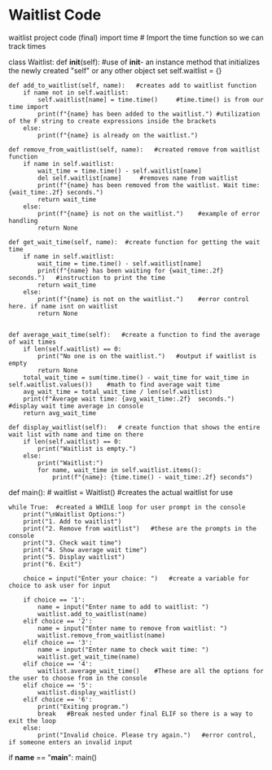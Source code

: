# Waitlist Code
 waitlist project code (final)
import time   # Import the time function so we can track times

class Waitlist:
    def __init__(self):   #use of __init__- an instance method that initializes the newly created "self" or any other object set
        self.waitlist = {}

    def add_to_waitlist(self, name):   #creates add to waitlist function
        if name not in self.waitlist:
            self.waitlist[name] = time.time()     #time.time() is from our time import
            print(f"{name} has been added to the waitlist.") #utilization of the F string to create expressions inside the brackets
        else:
            print(f"{name} is already on the waitlist.")

    def remove_from_waitlist(self, name):   #created remove from waitlist function
        if name in self.waitlist:
            wait_time = time.time() - self.waitlist[name]
            del self.waitlist[name]     #removes name from waitlist
            print(f"{name} has been removed from the waitlist. Wait time: {wait_time:.2f} seconds.")
            return wait_time
        else:
            print(f"{name} is not on the waitlist.")    #example of error handling
            return None

    def get_wait_time(self, name):  #create function for getting the wait time
        if name in self.waitlist:
            wait_time = time.time() - self.waitlist[name]
            print(f"{name} has been waiting for {wait_time:.2f}  seconds.")   #instruction to print the time
            return wait_time
        else:
            print(f"{name} is not on the waitlist.")    #error control here. if name isnt on waitlist
            return None


    def average_wait_time(self):   #create a function to find the average of wait times
        if len(self.waitlist) == 0:
            print("No one is on the waitlist.")   #output if waitlist is empty
            return None
        total_wait_time = sum(time.time() - wait_time for wait_time in self.waitlist.values())    #math to find average wait time
        avg_wait_time = total_wait_time / len(self.waitlist)
        print(f"Average wait time: {avg_wait_time:.2f}  seconds.")   #display wait time average in console
        return avg_wait_time

    def display_waitlist(self):   # create function that shows the entire wait list with name and time on there
        if len(self.waitlist) == 0:
            print("Waitlist is empty.")
        else:
            print("Waitlist:")
            for name, wait_time in self.waitlist.items():
                print(f"{name}: {time.time() - wait_time:.2f} seconds")

def main():         #
    waitlist = Waitlist()      #creates the actual waitlist for use

    while True:  #created a WHILE loop for user prompt in the console
        print("\nWaitlist Options:")
        print("1. Add to waitlist")
        print("2. Remove from waitlist")   #these are the prompts in the console
        print("3. Check wait time")
        print("4. Show average wait time")
        print("5. Display waitlist")
        print("6. Exit")

        choice = input("Enter your choice: ")   #create a variable for choice to ask user for input

        if choice == '1':
            name = input("Enter name to add to waitlist: ")
            waitlist.add_to_waitlist(name)
        elif choice == '2':
            name = input("Enter name to remove from waitlist: ")
            waitlist.remove_from_waitlist(name)
        elif choice == '3':
            name = input("Enter name to check wait time: ")
            waitlist.get_wait_time(name)
        elif choice == '4':
            waitlist.average_wait_time()    #These are all the options for the user to choose from in the console
        elif choice == '5':
            waitlist.display_waitlist()
        elif choice == '6':
            print("Exiting program.")
            break   #Break nested under final ELIF so there is a way to exit the loop
        else:
            print("Invalid choice. Please try again.")   #error control, if someone enters an invalid input

if __name__ == "__main__":
    main()
